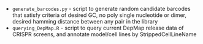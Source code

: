 * `generate_barcodes.py` - script to generate random candidate barcodes that satisfy criteria of desired GC, no poly single nucleotide or dimer, desired hamming distance between any pair in the library
* `querying_DepMap.R` - script to query current DepMap release data of CRISPR screens, and annotate model/cell lines by StrippedCellLineName
